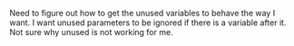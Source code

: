 
Need to figure out how to get the unused variables to behave the way I want. I
want unused parameters to be ignored if there is a variable after it. Not sure
why unused is not working for me. 

